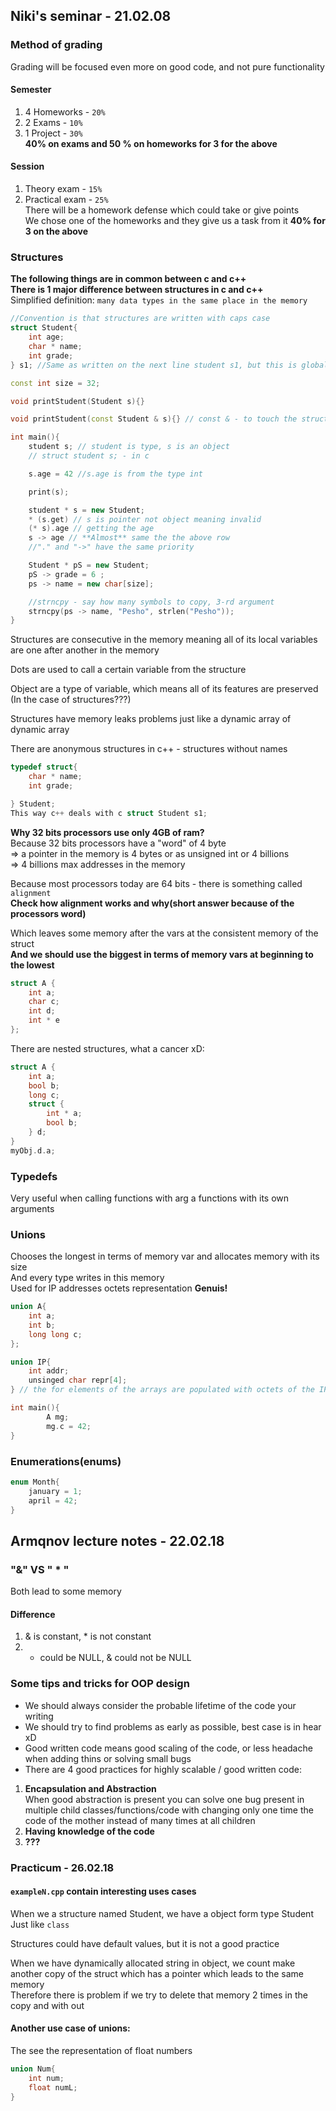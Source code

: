 ## Niki's seminar - 21.02.08  
### Method of grading
Grading will be focused even more on good code, and not pure functionality
#### Semester
1. 4 Homeworks - `20%`
2. 2 Exams - `10%`  
3. 1 Project - `30%`  
**40% on exams and 50 % on homeworks for 3 for the above**

#### Session
1. Theory exam - `15%`
2. Practical exam - `25%`  
There will be a homework defense which could take or give points  
We chose one of the homeworks and they give us a task from it
**40% for 3 on the above**

### Structures
**The following things are in common between c and c++**  
**There is 1 major difference between structures in c and c++**  
Simplified definition: `many data types in the same place in the memory`
```c++
//Convention is that structures are written with caps case
struct Student{
    int age;
    char * name;
    int grade;
} s1; //Same as written on the next line student s1, but this is global var(bad)

const int size = 32;

void printStudent(Student s){}

void printStudent(const Student & s){} // const & - to touch the struct

int main(){
    student s; // student is type, s is an object
    // struct student s; - in c

    s.age = 42 //s.age is from the type int

    print(s);

    student * s = new Student;
    * (s.get) // s is pointer not object meaning invalid
    (* s).age // getting the age
    s -> age // **Almost** same the the above row
    //"." and "->" have the same priority

    Student * pS = new Student;
    pS -> grade = 6 ;
    ps -> name = new char[size];

    //strncpy - say how many symbols to copy, 3-rd argument
    strncpy(ps -> name, "Pesho", strlen("Pesho"));
}
```
Structures are consecutive in the memory meaning all of its local variables are
one after another in the memory  

Dots are used to call a certain variable from the structure  

Object are a type of variable, which means all of its features are preserved
(In the case of structures???)

Structures have memory leaks problems just like a dynamic array of dynamic array  

There are anonymous structures in c++ - structures without names  

```c++
typedef struct{
    char * name;
    int grade;

} Student;
This way c++ deals with c struct Student s1;
```
**Why 32 bits processors use only 4GB of ram?**  
Because 32 bits processors have a "word" of 4 byte  
=> a pointer in the memory is 4 bytes or as unsigned int or 4 billions  
=> 4 billions max addresses in the memory  

Because most processors today are 64 bits - there is something called `alignment`  
**Check how alignment works and why(short answer because of the processors word)**  

Which leaves some memory after the vars at the consistent memory of the struct  
**And we should use the biggest in terms of memory vars at beginning to the lowest**  
```c++
struct A {
    int a;
    char c;
    int d;
    int * e
};
```
There are nested structures, what a cancer xD:  
```c++
struct A {
    int a;
    bool b;
    long c;
    struct {
        int * a;
        bool b;
    } d;
}
myObj.d.a;
```
### Typedefs
Very useful when calling functions with arg a functions with its own arguments

### Unions
Chooses the longest in terms of memory var and allocates memory with its size  
And every type writes in this memory  
Used for IP addresses octets representation **Genuis!**
```c++
union A{
    int a;
    int b;
    long long c;
};

union IP{
    int addr;
    unsinged char repr[4];
} // the for elements of the arrays are populated with octets of the IP

int main(){
        A mg;
        mg.c = 42;
}
```
### Enumerations(enums)
```c++
enum Month{
    january = 1;
    april = 42;
}
```
## Armqnov lecture notes - 22.02.18
### "&" VS " * "
Both lead to some memory
#### Difference
1. & is constant, * is not constant  
2. * could be NULL, & could not be NULL  

### Some tips and tricks for OOP design
* We should always consider the probable lifetime of the code your writing  
* We should try to find problems as early as possible, best case is in hear xD  
* Good written code means good scaling of the code, or less headache when adding
thins or solving small bugs
* There are 4 good practices for highly scalable / good written code:  
1. **Encapsulation and Abstraction**  
When good abstraction is present you can solve one bug present in multiple child
classes/functions/code with changing only one time the code of the mother
instead of many times at all children
2. **Having knowledge of the code**
3. **???**

### Practicum - 26.02.18
#### `exampleN.cpp` contain interesting uses cases
When we a structure named Student, we have a object form type Student  
Just like `class`  

Structures could have default values, but it is not a good practice  

When we have dynamically allocated string in object, we count make another
copy of the struct which has a pointer which leads to the same memory  
Therefore there is problem if we try to delete that memory 2 times in the copy
and with out
#### Another use case of unions:  
The see the representation of float numbers  
```c++
union Num{
    int num;
    float numL;
}
```

